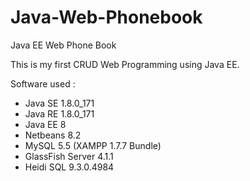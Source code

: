 # Java-Web-Phonebook
Java EE Web Phone Book

This is my first CRUD Web Programming using Java EE.

Software used :

- Java SE 1.8.0_171
- Java RE 1.8.0_171
- Java EE 8
- Netbeans 8.2
- MySQL 5.5 (XAMPP 1.7.7 Bundle) 
- GlassFish Server 4.1.1
- Heidi SQL 9.3.0.4984

